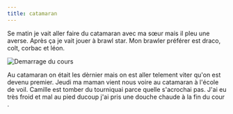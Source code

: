 ```yaml
---
title: catamaran
---
```


Se matin je vait aller faire du catamaran avec ma sœur mais il pleu une averse.
Après ça je vait jouer à brawl star.
Mon brawler préférer est draco, colt, corbac et léon.

![Demarrage du cours](images/2024-07-08/cata.jpg)

Au catamaran on était les dèrnier mais on est aller telement viter qu'on est devenu premier.
Jeudi ma maman vient nous voire au catamaran à l'école de voil.
Camille est tomber du tourniquai parce quelle s'acrochai pas.
J'ai eu très froid et mal au pied ducoup j'ai pris une douche chaude à la  fin du cour .


